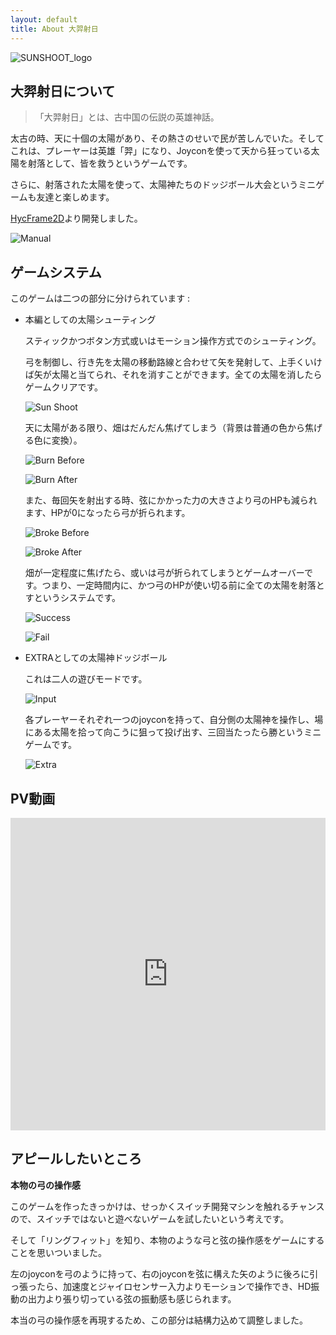 ```yaml
---
layout: default
title: About 大羿射日
---
```


![SUNSHOOT_logo](../../assets/sun_shoot_logo.png)
## 大羿射日について

>「大羿射日」とは、古中国の伝説の英雄神話。

太古の時、天に十個の太陽があり、その熱さのせいで民が苦しんでいた。そしてこれは、プレーヤーは英雄「羿」になり、Joyconを使って天から狂っている太陽を射落として、皆を救うというゲームです。

さらに、射落された太陽を使って、太陽神たちのドッジボール大会というミニゲームも友達と楽しめます。

[HycFrame2D](hycframe2d_jp.md)より開発しました。

![Manual](../../assets/sun_manual.png)

## ゲームシステム

このゲームは二つの部分に分けられています :

- 本編としての太陽シューティング

    スティックかつボタン方式或いはモーション操作方式でのシューティング。
    
    弓を制御し、行き先を太陽の移動路線と合わせて矢を発射して、上手くいけば矢が太陽と当てられ、それを消すことができます。全ての太陽を消したらゲームクリアです。

    ![Sun Shoot](../../assets/sun_basic.png)
    
    天に太陽がある限り、畑はだんだん焦げてしまう（背景は普通の色から焦げる色に変換）。

    ![Burn Before](../../assets/sun_burn_before.png)

    ![Burn After](../../assets/sun_burn_after.png)
    
    また、毎回矢を射出する時、弦にかかった力の大きさより弓のHPも減られます、HPが0になったら弓が折られます。

    ![Broke Before](../../assets/sun_broke_before.png)

    ![Broke After](../../assets/sun_broke_after.png)
    
    畑が一定程度に焦げたら、或いは弓が折られてしまうとゲームオーバーです。つまり、一定時間内に、かつ弓のHPが使い切る前に全ての太陽を射落とすというシステムです。

    ![Success](../../assets/sun_success.png)

    ![Fail](../../assets/sun_fail.png)

- EXTRAとしての太陽神ドッジボール

    これは二人の遊びモードです。

    ![Input](../../assets/sun_extra_input.png)
    
    各プレーヤーそれぞれ一つのjoyconを持って、自分側の太陽神を操作し、場にある太陽を拾って向こうに狙って投げ出す、三回当たったら勝というミニゲームです。

    ![Extra](../../assets/sun_extra.png)

## PV動画

<iframe width="100%" height="500" src="https://www.youtube.com/embed/prv0hxfCRGs" title="YouTube video player" frameborder="0" allow="accelerometer; autoplay; clipboard-write; encrypted-media; gyroscope; picture-in-picture" allowfullscreen></iframe>

## アピールしたいところ

**本物の弓の操作感**

このゲームを作ったきっかけは、せっかくスイッチ開発マシンを触れるチャンスので、スイッチではないと遊べないゲームを試したいという考えです。

そして「リングフィット」を知り、本物のような弓と弦の操作感をゲームにすることを思いついました。

左のjoyconを弓のように持って、右のjoyconを弦に構えた矢のように後ろに引っ張ったら、加速度とジャイロセンサー入力よりモーションで操作でき、HD振動の出力より張り切っている弦の振動感も感じられます。

本当の弓の操作感を再現するため、この部分は結構力込めて調整しました。